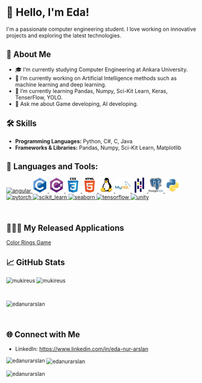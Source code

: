 # 👋 Hello, I'm Eda!

I'm a passionate computer engineering student. I love working on innovative projects and exploring the latest technologies.

## 🚀 About Me

- 🎓 I’m currently studying Computer Engineering at Ankara University.
- 🔭 I’m currently working on Artificial Intelligence methods such as machine learning and deep learning.
- 🌱 I’m currently learning Pandas, Numpy, Sci-Kit Learn, Keras, TenserFlow, YOLO.
- 💬 Ask me about Game developing, AI developing.

## 🛠️ Skills

- **Programming Languages:** Python, C#, C, Java
- **Frameworks & Libraries:** Pandas, Numpy, Sci-Kit Learn, Matplotlib

## 🔧 Languages and Tools:

<p align="left"> <a href="https://angular.io" target="_blank" rel="noreferrer"> <img src="https://angular.io/assets/images/logos/angular/angular.svg" alt="angular" width="40" height="40"/> </a> <a href="https://www.cprogramming.com/" target="_blank" rel="noreferrer"> <img src="https://raw.githubusercontent.com/devicons/devicon/master/icons/c/c-original.svg" alt="c" width="40" height="40"/> </a> <a href="https://www.w3schools.com/cs/" target="_blank" rel="noreferrer"> <img src="https://raw.githubusercontent.com/devicons/devicon/master/icons/csharp/csharp-original.svg" alt="csharp" width="40" height="40"/> </a> <a href="https://www.w3schools.com/css/" target="_blank" rel="noreferrer"> <img src="https://raw.githubusercontent.com/devicons/devicon/master/icons/css3/css3-original-wordmark.svg" alt="css3" width="40" height="40"/> </a> <a href="https://www.w3.org/html/" target="_blank" rel="noreferrer"> <img src="https://raw.githubusercontent.com/devicons/devicon/master/icons/html5/html5-original-wordmark.svg" alt="html5" width="40" height="40"/> </a> <a href="https://www.linux.org/" target="_blank" rel="noreferrer"> <img src="https://raw.githubusercontent.com/devicons/devicon/master/icons/linux/linux-original.svg" alt="linux" width="40" height="40"/> </a> <a href="https://www.mysql.com/" target="_blank" rel="noreferrer"> <img src="https://raw.githubusercontent.com/devicons/devicon/master/icons/mysql/mysql-original-wordmark.svg" alt="mysql" width="40" height="40"/> </a> <a href="https://pandas.pydata.org/" target="_blank" rel="noreferrer"> <img src="https://raw.githubusercontent.com/devicons/devicon/2ae2a900d2f041da66e950e4d48052658d850630/icons/pandas/pandas-original.svg" alt="pandas" width="40" height="40"/> </a> <a href="https://www.postgresql.org" target="_blank" rel="noreferrer"> <img src="https://raw.githubusercontent.com/devicons/devicon/master/icons/postgresql/postgresql-original-wordmark.svg" alt="postgresql" width="40" height="40"/> </a> <a href="https://www.python.org" target="_blank" rel="noreferrer"> <img src="https://raw.githubusercontent.com/devicons/devicon/master/icons/python/python-original.svg" alt="python" width="40" height="40"/> </a> <a href="https://pytorch.org/" target="_blank" rel="noreferrer"> <img src="https://www.vectorlogo.zone/logos/pytorch/pytorch-icon.svg" alt="pytorch" width="40" height="40"/> </a> <a href="https://scikit-learn.org/" target="_blank" rel="noreferrer"> <img src="https://upload.wikimedia.org/wikipedia/commons/0/05/Scikit_learn_logo_small.svg" alt="scikit_learn" width="40" height="40"/> </a> <a href="https://seaborn.pydata.org/" target="_blank" rel="noreferrer"> <img src="https://seaborn.pydata.org/_images/logo-mark-lightbg.svg" alt="seaborn" width="40" height="40"/> </a> <a href="https://www.tensorflow.org" target="_blank" rel="noreferrer"> <img src="https://www.vectorlogo.zone/logos/tensorflow/tensorflow-icon.svg" alt="tensorflow" width="40" height="40"/> </a> <a href="https://unity.com/" target="_blank" rel="noreferrer"> <img src="https://www.vectorlogo.zone/logos/unity3d/unity3d-icon.svg" alt="unity" width="40" height="40"/> </a> </p>

<br>

## 👩‍💻📱 My Released Applications
<a href="https://play.google.com/store/apps/details?id=com.QuadCenGame.PaintHit">Color Rings Game</a>

## 📈 GitHub Stats

  <img height="180em" align="center" src="https://github-readme-stats.vercel.app/api?username=edanurarslan&show_icons=true&locale=en&theme=algolia&include_all_commits=true&count_private=true" alt="mukireus"/> <img height="180em" align="center" src="https://github-readme-stats.vercel.app/api/top-langs?username=edanurarslan&show_icons=true&locale=en&layout=compact&langs_count=8&theme=algolia" alt="mukireus"/>

  <br>
  <p align="left"> <img src="https://komarev.com/ghpvc/?username=edanurarslan&label=Profile%20views&color=0e75b6&style=flat" alt="edanurarslan" /> </p>
<br>

## 🌐 Connect with Me

- LinkedIn: https://www.linkedin.com/in/eda-nur-arslan



<p><img align="left" src="https://github-readme-stats.vercel.app/api/top-langs?username=edanurarslan&show_icons=true&locale=en&layout=compact" alt="edanurarslan" /></p>

<p>&nbsp;<img align="center" src="https://github-readme-stats.vercel.app/api?username=edanurarslan&show_icons=true&locale=en" alt="edanurarslan" /></p>

<p><img align="center" src="https://github-readme-streak-stats.herokuapp.com/?user=edanurarslan&" alt="edanurarslan" /></p>
